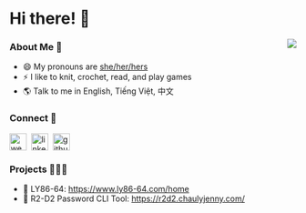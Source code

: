 # Hi there! 👋

  
<img align='right' src="https://media.giphy.com/media/iIqmM5tTjmpOB9mpbn/giphy.gif"> 

### About Me 👧
- 😄 My pronouns are [she/her/hers](https://lgbtlifecenter.org/pronouns/)
- ⚡ I like to knit, crochet, read, and play games
- 🌎 Talk to me in English, Tiếng Việt, 中文

### Connect 🔗
<a href="https://www.chaulyjenny.com" target="blank"><img align="center" src="https://cdn-icons-png.flaticon.com/512/1077/1077063.png" alt="website" height="30" width="30" /></a>&nbsp;
<a href="https://linkedin.com/in/jenny-chau-ly" target="blank"><img align="center" src="https://cdn.jsdelivr.net/npm/simple-icons@3.0.1/icons/linkedin.svg" alt="linkedin" height="30" width="30" /></a>&nbsp;
<a href="https://www.github.com/lycb" target="blank"><img align="center" src="https://cdnjs.cloudflare.com/ajax/libs/simple-icons/6.12.0/github.svg" alt="github" height="30" width="30" /></a>&nbsp;

### Projects 👩🏻‍💻
- 🚥 LY86-64: https://www.ly86-64.com/home
- 🤖 R2-D2 Password CLI Tool: https://r2d2.chaulyjenny.com/
